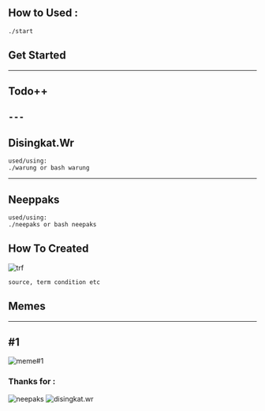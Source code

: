 ## How to Used :

```
./start
```
## Get Started
---
Todo++
---
```---```
---
Disingkat.Wr
---
```
used/using:
./warung or bash warung
```
---
Neeppaks
---
```
used/using:
./neepaks or bash neepaks
```

## How To Created

![ trf ](https://raw.githubusercontent.com/kurangnambah/arch.com.termux/main/source/trf.gif)

```source, term condition etc```

## Memes

----
#1
----

![ meme#1 ](https://github.com/kurangnambah/arch.com.termux/blob/main/source/memes/memes%231.gif)

### Thanks for :

![ neepaks ](https://raw.githubusercontent.com/kurangnambah/arch.com.termux/main/source/neepaks.jpg) ![ disingkat.wr ](https://raw.githubusercontent.com/kurangnambah/arch.com.termux/main/source/disingkat-wr.png)

